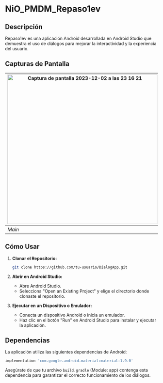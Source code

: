 # NiO_PMDM_Repaso1ev

## Descripción

Repaso1ev es una aplicación Android desarrollada en Android Studio que demuestra el uso de diálogos para mejorar la interactividad y la experiencia del usuario.

## Capturas de Pantalla

| <img width="494" alt="Captura de pantalla 2023-12-02 a las 23 16 21" src="https://github.com/OxidoDeNiquel/NiO_PMDM_Repaso1ev/assets/119584115/82e02c8b-6562-4798-bc14-450a99e5e80c"> | <img width="495" alt="Captura de pantalla 2023-12-02 a las 23 16 37" src="https://github.com/OxidoDeNiquel/NiO_PMDM_Repaso1ev/assets/119584115/49753dfb-a15f-4c18-bfaa-c20a5bf2581f"> |
| --- | --- |
| *Main*  | *Dialog*  |



## Cómo Usar

1. **Clonar el Repositorio:**
   ```bash
   git clone https://github.com/tu-usuario/DialogApp.git
   ```

2. **Abrir en Android Studio:**
   - Abre Android Studio.
   - Selecciona "Open an Existing Project" y elige el directorio donde clonaste el repositorio.

3. **Ejecutar en un Dispositivo o Emulador:**
   - Conecta un dispositivo Android o inicia un emulador.
   - Haz clic en el botón "Run" en Android Studio para instalar y ejecutar la aplicación.

## Dependencias

La aplicación utiliza las siguientes dependencias de Android:

```gradle
implementation 'com.google.android.material:material:1.9.0'
```

Asegúrate de que tu archivo `build.gradle` (Module: app) contenga esta dependencia para garantizar el correcto funcionamiento de los diálogos.
